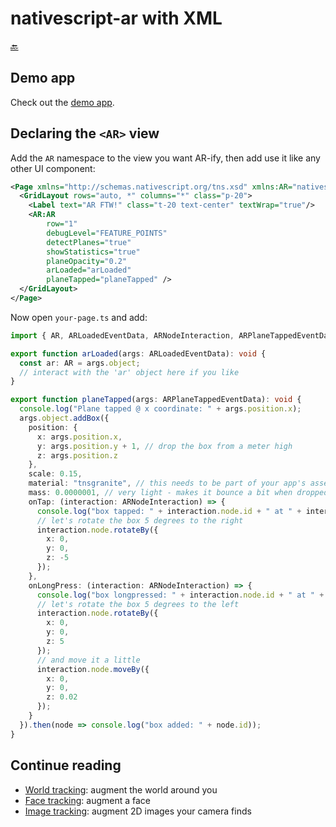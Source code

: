 nativescript-ar with XML
========================

[🔙](../README.md)

## Demo app
Check out the [demo app](../demo).

## Declaring the `<AR>` view
Add the `AR` namespace to the view you want AR-ify, then add use it like any other UI component:

```xml
<Page xmlns="http://schemas.nativescript.org/tns.xsd" xmlns:AR="nativescript-ar">
  <GridLayout rows="auto, *" columns="*" class="p-20">
    <Label text="AR FTW!" class="t-20 text-center" textWrap="true"/>
    <AR:AR
        row="1"
        debugLevel="FEATURE_POINTS"
        detectPlanes="true"
        showStatistics="true"
        planeOpacity="0.2"
        arLoaded="arLoaded"
        planeTapped="planeTapped" />
  </GridLayout>
</Page>
```

Now open `your-page.ts` and add:

```typescript
import { AR, ARLoadedEventData, ARNodeInteraction, ARPlaneTappedEventData } from 'nativescript-ar';

export function arLoaded(args: ARLoadedEventData): void {
  const ar: AR = args.object;
  // interact with the 'ar' object here if you like
}

export function planeTapped(args: ARPlaneTappedEventData): void {
  console.log("Plane tapped @ x coordinate: " + args.position.x);
  args.object.addBox({
    position: {
      x: args.position.x,
      y: args.position.y + 1, // drop the box from a meter high
      z: args.position.z
    },
    scale: 0.15,
    material: "tnsgranite", // this needs to be part of your app's assets, see the demo app
    mass: 0.0000001, // very light - makes it bounce a bit when dropped
    onTap: (interaction: ARNodeInteraction) => {
      console.log("box tapped: " + interaction.node.id + " at " + interaction.touchPosition);
      // let's rotate the box 5 degrees to the right
      interaction.node.rotateBy({
        x: 0,
        y: 0,
        z: -5
      });
    },
    onLongPress: (interaction: ARNodeInteraction) => {
      console.log("box longpressed: " + interaction.node.id + " at " + interaction.touchPosition);
      // let's rotate the box 5 degrees to the left
      interaction.node.rotateBy({
        x: 0,
        y: 0,
        z: 5
      });
      // and move it a little
      interaction.node.moveBy({
        x: 0,
        y: 0,
        z: 0.02
      });
    }
  }).then(node => console.log("box added: " + node.id));
}
```

## Continue reading
- [World tracking](docs/tracking-world.md): augment the world around you
- [Face tracking](docs/tracking-faces.md): augment a face
- [Image tracking](docs/tracking-images.md): augment 2D images your camera finds
